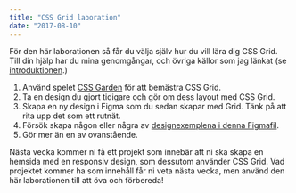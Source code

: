 ```yaml
---
title: "CSS Grid laboration"
date: "2017-08-10"
---
```


För den här laborationen så får du välja själv hur du vill lära dig CSS Grid. Till din hjälp har du mina genomgångar, och övriga källor som jag länkat (se [introduktionen](https://guteteknik.netlify.app/webb2/cssgrid/).)

1. Använd spelet [CSS Garden](https://cssgridgarden.com/#sv) för att bemästra CSS Grid.
2. Ta en design du gjort tidigare och gör om dess layout med CSS Grid.
3. Skapa en ny design i Figma som du sedan skapar med Grid. Tänk på att rita upp det som ett rutnät.
4. Försök skapa någon eller några av [designexemplena i denna Figmafil](https://www.figma.com/file/grDoIWhpVRlU4PnOPYHqXD/CSS-Grid-Exercises?node-id=0%3A1).
5. Gör mer än en av ovanstående.

Nästa vecka kommer ni få ett projekt som innebär att ni ska skapa en hemsida med en responsiv design, som dessutom använder CSS Grid.
Vad projektet kommer ha som innehåll får ni veta nästa vecka, men använd den här laborationen till att öva och förbereda!
